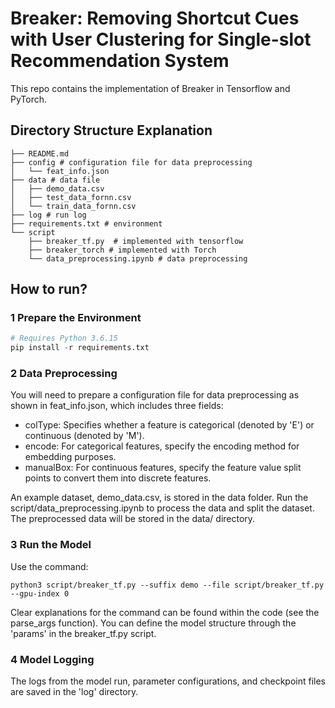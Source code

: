 # Breaker: Removing Shortcut Cues with User Clustering for Single-slot Recommendation System

This repo contains the implementation of Breaker in Tensorflow and PyTorch.

## Directory Structure Explanation

```shell
├── README.md
├── config # configuration file for data preprocessing
│   └── feat_info.json
├── data # data file
│   ├── demo_data.csv
│   ├── test_data_fornn.csv
│   └── train_data_fornn.csv
├── log # run log
├── requirements.txt # environment
└── script
    ├── breaker_tf.py  # implemented with tensorflow
    ├── breaker_torch # implemented with Torch
    └── data_preprocessing.ipynb # data preprocessing
```

## How to run? 

### 1 Prepare the Environment

```python
# Requires Python 3.6.15
pip install -r requirements.txt
```

### 2 Data Preprocessing

You will need to prepare a configuration file for data preprocessing as shown in feat_info.json, which includes three fields:

- colType: Specifies whether a feature is categorical (denoted by 'E') or continuous (denoted by 'M').
- encode: For categorical features, specify the encoding method for embedding purposes.
- manualBox: For continuous features, specify the feature value split points to convert them into discrete features.

An example dataset, demo_data.csv, is stored in the data folder. Run the script/data_preprocessing.ipynb to process the data and split the dataset. The preprocessed data will be stored in the data/ directory.

### 3 Run the Model

Use the command:

```
python3 script/breaker_tf.py --suffix demo --file script/breaker_tf.py --gpu-index 0
```

Clear explanations for the command can be found within the code (see the parse_args function). You can define the model structure through the 'params' in the breaker_tf.py script.

### 4 Model Logging

The logs from the model run, parameter configurations, and checkpoint files are saved in the 'log' directory.

